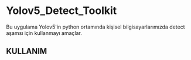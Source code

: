 # Yolov5_Detect_Toolkit
 Bu uygulama Yolov5'in  python ortamında kişisel bilgisayarlarımızda detect aşamsı için kullanmayı amaçlar.
 
## KULLANIM


 
 
